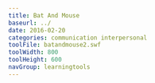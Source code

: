 ```yaml
---
title: Bat And Mouse
baseurl: ../
date: 2016-02-20
categories: communication interpersonal
toolFile: batandmouse2.swf
toolWidth: 800
toolHeight: 600
navGroup: learningtools
---
```

